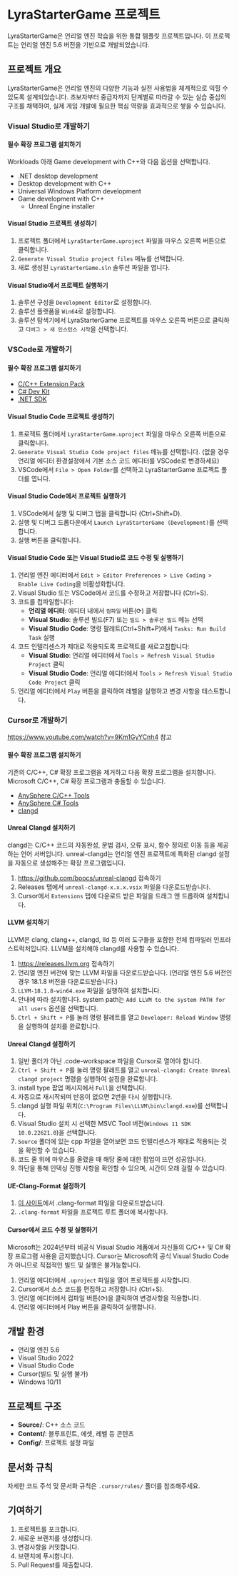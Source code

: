 # LyraStarterGame 프로젝트

LyraStarterGame은 언리얼 엔진 학습을 위한 통합 템플릿 프로젝트입니다. 이 프로젝트는 언리얼 엔진 5.6 버전을 기반으로 개발되었습니다.

## 프로젝트 개요

LyraStarterGame은 언리얼 엔진의 다양한 기능과 실전 사용법을 체계적으로 익힐 수 있도록 설계되었습니다. 초보자부터 중급자까지 단계별로 따라갈 수 있는 실습 중심의 구조를 채택하여, 실제 게임 개발에 필요한 핵심 역량을 효과적으로 쌓을 수 있습니다.

### Visual Studio로 개발하기

#### 필수 확장 프로그램 설치하기

Workloads 아래 Game development with C++와 다음 옵션을 선택합니다.

- .NET desktop development
- Desktop development with C++
- Universal Windows Platform development
- Game development with C++
  - Unreal Engine installer

#### Visual Studio 프로젝트 생성하기

1. 프로젝트 폴더에서 `LyraStarterGame.uproject` 파일을 마우스 오른쪽 버튼으로 클릭합니다.
2. `Generate Visual Studio project files` 메뉴를 선택합니다.
3. 새로 생성된 `LyraStarterGame.sln` 솔루션 파일을 엽니다.

#### Visual Studio에서 프로젝트 실행하기

1. 솔루션 구성을 `Development Editor`로 설정합니다.
2. 솔루션 플랫폼을 `Win64`로 설정합니다.
3. 솔루션 탐색기에서 LyraStarterGame 프로젝트를 마우스 오른쪽 버튼으로 클릭하고 `디버그 > 새 인스턴스 시작`을 선택합니다.

### VSCode로 개발하기

#### 필수 확장 프로그램 설치하기

- [C/C++ Extension Pack](https://marketplace.visualstudio.com/items?itemName=ms-vscode.cpptools-extension-pack)
- [C# Dev Kit](https://marketplace.visualstudio.com/items?itemName=ms-dotnettools.csdevkit)
- [.NET SDK](https://dotnet.microsoft.com/ko-kr/download)

#### Visual Studio Code 프로젝트 생성하기

1. 프로젝트 폴더에서 `LyraStarterGame.uproject` 파일을 마우스 오른쪽 버튼으로 클릭합니다.
2. `Generate Visual Studio Code project files` 메뉴를 선택합니다. (없을 경우 언리얼 에디터 환경설정에서 기본 소스 코드 에디터를 VSCode로 변경하세요)
3. VSCode에서 `File > Open Folder`를 선택하고 LyraStarterGame 프로젝트 폴더를 엽니다.

#### Visual Studio Code에서 프로젝트 실행하기

1. VSCode에서 실행 및 디버그 탭을 클릭합니다 (Ctrl+Shift+D).
2. 실행 및 디버그 드롭다운에서 `Launch LyraStarterGame (Development)`를 선택합니다.
3. 실행 버튼을 클릭합니다.

#### Visual Studio Code 또는 Visual Studio로 코드 수정 및 실행하기

1. 언리얼 엔진 에디터에서 `Edit > Editor Preferences > Live Coding > Enable Live Coding`을 비활성화합니다.
2. Visual Studio 또는 VSCode에서 코드를 수정하고 저장합니다 (Ctrl+S).
3. 코드를 컴파일합니다:
   - **언리얼 에디터**: 에디터 내에서 `컴파일` 버튼(⟳) 클릭
   - **Visual Studio**: 솔루션 빌드(F7) 또는 `빌드 > 솔루션 빌드` 메뉴 선택
   - **Visual Studio Code**: 명령 팔레트(Ctrl+Shift+P)에서 `Tasks: Run Build Task` 실행
4. 코드 인텔리센스가 제대로 적용되도록 프로젝트를 새로고침합니다:
   - **Visual Studio**: 언리얼 에디터에서 `Tools > Refresh Visual Studio Project` 클릭
   - **Visual Studio Code**: 언리얼 에디터에서 `Tools > Refresh Visual Studio Code Project` 클릭
5. 언리얼 에디터에서 `Play` 버튼을 클릭하여 레벨을 실행하고 변경 사항을 테스트합니다.

### Cursor로 개발하기

https://www.youtube.com/watch?v=9Km1GyYCnh4 참고

#### 필수 확장 프로그램 설치하기

기존의 C/C++, C# 확장 프로그램을 제거하고 다음 확장 프로그램을 설치합니다. Microsoft C/C++, C# 확장 프로그램과 충돌할 수 있습니다.

- [AnySphere C/C++ Tools](https://marketplace.cursorapi.com/items/?itemName=anysphere.cpptools)
- [AnySphere C# Tools](https://marketplace.cursorapi.com/items/?itemName=anysphere.csharp)
- [clangd](https://marketplace.cursorapi.com/items/?itemName=llvm-vs-code-extensions.vscode-clangd)

#### Unreal Clangd 설치하기

clangd는 C/C++ 코드의 자동완성, 문법 검사, 오류 표시, 함수 정의로 이동 등을 제공하는 언어 서버입니다. unreal-clangd는 언리얼 엔진 프로젝트에 특화된 clangd 설정을 자동으로 생성해주는 확장 프로그램입니다.

1. https://github.com/boocs/unreal-clangd 접속하기
2. Releases 탭에서 `unreal-clangd-x.x.x.vsix` 파일을 다운로드받습니다.
3. Cursor에서 `Extensions` 탭에 다운로드 받은 파일을 드래그 앤 드롭하여 설치합니다.

#### LLVM 설치하기

LLVM은 clang, clang++, clangd, lld 등 여러 도구들을 포함한 전체 컴파일러 인프라스트럭처입니다. LLVM을 설치해야 clangd를 사용할 수 있습니다.

1. https://releases.llvm.org 접속하기
2. 언리얼 엔진 버전에 맞는 LLVM 파일을 다운로드받습니다. (언리얼 엔진 5.6 버전인 경우 18.1.8 버전을 다운로드받습니다.)
3. `LLVM-18.1.8-win64.exe` 파일을 실행하여 설치합니다.
4. 안내에 따라 설치합니다. system path는 `Add LLVM to the system PATH for all users` 옵션을 선택합니다.
5. `Ctrl + Shift + P`를 눌러 명령 팔레트를 열고 `Developer: Reload Window` 명령을 실행하여 설치를 완료합니다.

#### Unreal Clangd 설정하기

1. 일반 폴더가 아닌 .code-workspace 파일을 Cursor로 열어야 합니다.
2. `Ctrl + Shift + P`를 눌러 명령 팔레트를 열고 `unreal-clangd: Create Unreal clangd project` 명령을 실행하여 설정을 완료합니다.
3. install type 팝업 메시지에서 `Full`을 선택합니다.
4. 자동으로 재시작되며 반응이 없으면 2번을 다시 실행합니다.
5. clangd 실행 파일 위치(`C:\Program Files\LLVM\bin\clangd.exe`)를 선택합니다.
6. Visual Studio 설치 시 선택한 MSVC Tool 버전(`Windows 11 SDK 10.0.22621.0`)을 선택합니다.
7. `Source` 폴더에 있는 cpp 파일을 열어보면 코드 인텔리센스가 제대로 적용되는 것을 확인할 수 있습니다.
8. 코드 줄 위에 마우스를 올렸을 때 해당 줄에 대한 팝업이 뜨면 성공입니다.
9. 하단을 통해 인덱싱 진행 사항을 확인할 수 있으며, 시간이 오래 걸릴 수 있습니다.

#### UE-Clang-Format 설정하기

1. [이 사이트](https://github.com/TensorWorks/UE-Clang-Format/blob/main/.clang-format)에서 .clang-format 파일을 다운로드받습니다.
2. `.clang-format` 파일을 프로젝트 루트 폴더에 복사합니다.

#### Cursor에서 코드 수정 및 실행하기

Microsoft는 2024년부터 비공식 Visual Studio 제품에서 자신들의 C/C++ 및 C# 확장 프로그램 사용을 금지했습니다. Cursor는 Microsoft의 공식 Visual Studio Code가 아니므로 직접적인 빌드 및 실행은 불가능합니다.

1. 언리얼 에디터에서 `.uproject` 파일을 열어 프로젝트를 시작합니다.
2. Cursor에서 소스 코드를 편집하고 저장합니다 (Ctrl+S).
3. 언리얼 에디터에서 컴파일 버튼(⟳)을 클릭하여 변경사항을 적용합니다.
4. 언리얼 에디터에서 Play 버튼을 클릭하여 실행합니다.

## 개발 환경

- 언리얼 엔진 5.6
- Visual Studio 2022
- Visual Studio Code
- Cursor(빌드 및 실행 불가)
- Windows 10/11

## 프로젝트 구조

- **Source/**: C++ 소스 코드
- **Content/**: 블루프린트, 에셋, 레벨 등 콘텐츠
- **Config/**: 프로젝트 설정 파일

## 문서화 규칙

자세한 코드 주석 및 문서화 규칙은 `.cursor/rules/` 폴더를 참조해주세요.

## 기여하기

1. 프로젝트를 포크합니다.
2. 새로운 브랜치를 생성합니다.
3. 변경사항을 커밋합니다.
4. 브랜치에 푸시합니다.
5. Pull Request를 제출합니다.
